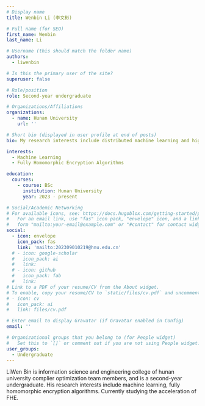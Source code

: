 ```yaml
---
# Display name
title: Wenbin Li (李文彬)

# Full name (for SEO)
first_name: Wenbin
last_name: Li

# Username (this should match the folder name)
authors:
  - liwenbin

# Is this the primary user of the site?
superuser: false

# Role/position
role: Second-year undergraduate

# Organizations/Affiliations
organizations:
  - name: Hunan University
    url: ''

# Short bio (displayed in user profile at end of posts)
bio: My research interests include distributed machine learning and high-performance code optimization.

interests:
  - Machine Learning
  - Fully Homomorphic Encryption Algorithms

education:
  courses:
    - course: BSc
      institution: Hunan University
      year: 2023 - present

# Social/Academic Networking
# For available icons, see: https://docs.hugoblox.com/getting-started/page-builder/#icons
#   For an email link, use "fas" icon pack, "envelope" icon, and a link in the
#   form "mailto:your-email@example.com" or "#contact" for contact widget.
social:
  - icon: envelope
    icon_pack: fas
    link: 'mailto:202309010219@hnu.edu.cn'
  # - icon: google-scholar
  #   icon_pack: ai
  #   link: 
  # - icon: github
  #   icon_pack: fab
  #   link: 
# Link to a PDF of your resume/CV from the About widget.
# To enable, copy your resume/CV to `static/files/cv.pdf` and uncomment the lines below.
# - icon: cv
#   icon_pack: ai
#   link: files/cv.pdf

# Enter email to display Gravatar (if Gravatar enabled in Config)
email: ''

# Organizational groups that you belong to (for People widget)
#   Set this to `[]` or comment out if you are not using People widget.
user_groups:
  - Undergraduate
---
```


LiWen Bin is information science and engineering college of hunan university complier optimization team members, and is a second-year undergraduate. His research interests include machine learning, fully homomorphic encryption algorithms. Currently studying the acceleration of FHE.

